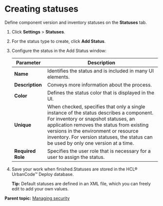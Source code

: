 # Creating statuses

Define component version and inventory statuses on the **Statuses** tab.

1.  Click **Settings** \> **Statuses**.
2.  For the status type to create, click **Add Status**. 
3.  Configure the status in the Add Status window: 

    |Parameter|Description|
    |---------|-----------|
    |**Name**|Identifies the status and is included in many UI elements.|
    |**Description**|Conveys more information about the process.|
    |**Color**|Defines the status color that is displayed in the UI.|
    |**Unique**|When checked, specifies that only a single instance of the status describes a component. For inventory or snapshot statuses, an application removes the status from existing versions in the environment or resource inventory. For version statuses, the status can be used by only one version at a time.|
    |**Required Role**|Specifies the user role that is necessary for a user to assign the status.|

4.  Save your work when finished.Statuses are stored in the HCL® UrbanCode™ Deploy database.

    **Tip:** Default statuses are defined in an XML file, which you can freely edit to add your own values.


**Parent topic:** [Managing security](../../com.udeploy.admin.doc/topics/security_ch.md)

